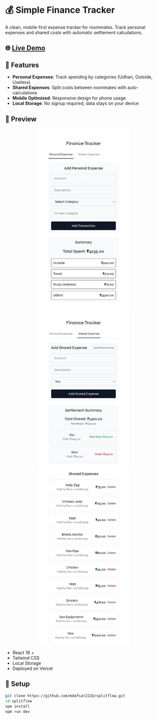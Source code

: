 # 💰 Simple Finance Tracker

A clean, mobile-first expense tracker for roommates. Track personal expenses and shared costs with automatic settlement calculations.

## 🌐 [Live Demo](https://splitflow-pi.vercel.app/)

## 📱 Features

- **Personal Expenses**: Track spending by categories (Udhari, Outside, Useless)
- **Shared Expenses**: Split costs between roommates with auto-calculations
- **Mobile Optimized**: Responsive design for phone usage
- **Local Storage**: No signup required, data stays on your device

## 📸 Preview
<div align = "center">
<img src="/public/screenshots/Screenshot3.jpg" width="300" alt="Personal Expenses"> 
<img src="/public/screenshots/Screenshot2.jpg" width="300" alt="Personal Expenses"> 
<img src="/public/screenshots/Screenshot1.jpg" width="300" alt="Personal Expenses"> 
</div>


- React 18 +
- Tailwind CSS
- Local Storage
- Deployed on Vercel

## 🚀 Setup

```bash
git clone https://github.com/mdafsar221b/splitflow.git
cd splitflow
npm install
npm run dev
